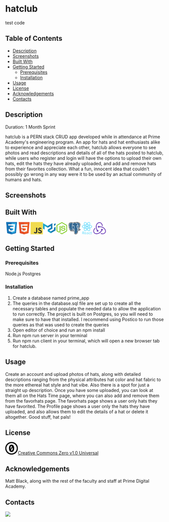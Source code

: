 # hatclub

test code

## Table of Contents

- [Description](#description)
- [Screenshots](#screenshots)
- [Built With](#built-with)
- [Getting Started](#getting-started)
  - [Prerequisites](#prerequisites)
  - [Installation](#installation)
- [Usage](#usage)
- [License](#license)
- [Acknowledgements](#acknowledgements)
- [Contacts](#contacts)

## Description

Duration: 1 Month Sprint

hatclub is a PERN stack CRUD app developed while in attendance at Prime Academy's engineering program. An app for hats and hat enthusiasts alike to experience and appreciate each other, hatclub allows everyone to see photos and read descriptions and details of all of the hats posted to hatclub, while users who register and login will have the options to upload their own hats, edit the hats they have already uploaded, and add and remove hats from their favorites collection. What a fun, innocent idea that couldn't possibly go wrong in any way were it to be used by an actual community of humans and hats.

## Screenshots

## Built With

<a href="https://developer.mozilla.org/en-US/docs/Web/CSS"><img src="https://raw.githubusercontent.com/devicons/devicon/master/icons/css3/css3-original.svg" height="40px" width="40px" /></a><a href="https://developer.mozilla.org/en-US/docs/Web/HTML"><img src="https://raw.githubusercontent.com/devicons/devicon/master/icons/html5/html5-original.svg" height="40px" width="40px" /></a><a href="https://developer.mozilla.org/en-US/docs/Web/JavaScript"><img src="https://raw.githubusercontent.com/devicons/devicon/master/icons/javascript/javascript-original.svg" height="40px" width="40px" /></a><a href="https://material-ui.com/"><img src="https://raw.githubusercontent.com/devicons/devicon/master/icons/materialui/materialui-original.svg" height="40px" width="40px" /></a><a href="https://nodejs.org/en/"><img src="https://raw.githubusercontent.com/devicons/devicon/master/icons/nodejs/nodejs-original.svg" height="40px" width="40px" /></a><a href="https://www.postgresql.org/"><img src="https://raw.githubusercontent.com/devicons/devicon/master/icons/postgresql/postgresql-original.svg" height="40px" width="40px" /></a><a href="https://reactjs.org/"><img src="https://raw.githubusercontent.com/devicons/devicon/master/icons/react/react-original-wordmark.svg" height="40px" width="40px" /></a><a href="https://redux.js.org/"><img src="https://raw.githubusercontent.com/devicons/devicon/master/icons/redux/redux-original.svg" height="40px" width="40px" /></a>

## Getting Started



### Prerequisites

Node.js
Postgres

### Installation

1. Create a database named prime_app
2. The queries in the database.sql file are set up to create all the necessary tables and populate the needed data to allow the application to run correctly. The project is built on Postgres, so you will need to make sure to have that installed. I recommend using Postico to run those queries as that was used to create the queries
3. Open editor of choice and run an npm install
4. Run npm run server in your terminal
5. Run npm run client in your terminal, which will open a new browser tab for hatclub.

## Usage

Create an account and upload photos of hats, along with detailed descriptions ranging from the physical attributes hat color and hat fabric to the more ethereal hat style and hat vibe. Also there is a spot for just a straight up description. Once you have some uploaded, you can look at them all on the Hats Time page, where you can also add and remove them from the favorhats page. The favorhats page shows a user only hats they have favorited. The Profile page shows a user only the hats they have uploaded, and also allows them to edit the details of a hat or delete it altogether. Good stuff, hat pals!


## License

<a href="https://creativecommons.org/publicdomain/zero/1.0/"><img src="https://raw.githubusercontent.com/johnturner4004/readme-generator/master/src/components/assets/images/cczero.svg" height=40 />Creative Commons Zero v1.0 Universal</a>

## Acknowledgements

Matt Black, along with the rest of the faculty and staff at Prime Digital Academy.

## Contacts

<a href="https://www.linkedin.com/in/Adam Iverson"><img src="https://img.shields.io/badge/LinkedIn-0077B5?style=for-the-badge&logo=linkedin&logoColor=white" /></a>